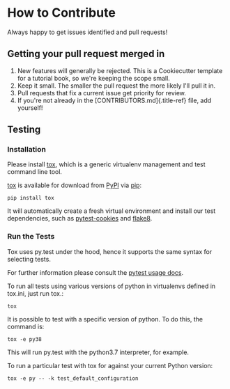 # How to Contribute


Always happy to get issues identified and pull requests!

## Getting your pull request merged in

1.  New features will generally be rejected. This is a Cookiecutter
    template for a tutorial book, so we\'re keeping the scope small.
2.  Keep it small. The smaller the pull request the more likely I\'ll
    pull it in.
3.  Pull requests that fix a current issue get priority for review.
4.  If you\'re not already in the [CONTRIBUTORS.md]{.title-ref} file,
    add yourself!

## Testing

### Installation

Please install [tox](https://tox.readthedocs.io/en/latest/), which is a
generic virtualenv management and test command line tool.

[tox](https://tox.readthedocs.io/en/latest/) is available for download
from [PyPI](https://pypi.python.org/pypi) via
[pip](https://pypi.python.org/pypi/pip/):

    pip install tox

It will automatically create a fresh virtual environment and install our
test dependencies, such as
[pytest-cookies](https://pypi.python.org/pypi/pytest-cookies/) and
[flake8](https://pypi.python.org/pypi/flake8/).

### Run the Tests

Tox uses py.test under the hood, hence it supports the same syntax for
selecting tests.

For further information please consult the [pytest usage
docs](https://pytest.org/latest/usage.html#specifying-tests-selecting-tests).

To run all tests using various versions of python in virtualenvs defined
in tox.ini, just run tox.:

    tox

It is possible to test with a specific version of python. To do this,
the command is:

    tox -e py38

This will run py.test with the python3.7 interpreter, for example.

To run a particular test with tox for against your current Python
version:

    tox -e py -- -k test_default_configuration
